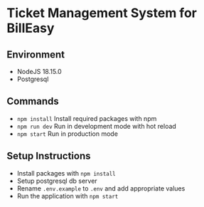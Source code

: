 # Ticket Management System for BillEasy

## Environment

- NodeJS 18.15.0
- Postgresql

## Commands

- `npm install` Install required packages with npm
- `npm run dev` Run in development mode with hot reload
- `npm start` Run in production mode

## Setup Instructions

- Install packages with `npm install`
- Setup postgresql db server
- Rename `.env.example` to `.env` and add appropriate values
- Run the application with `npm start`